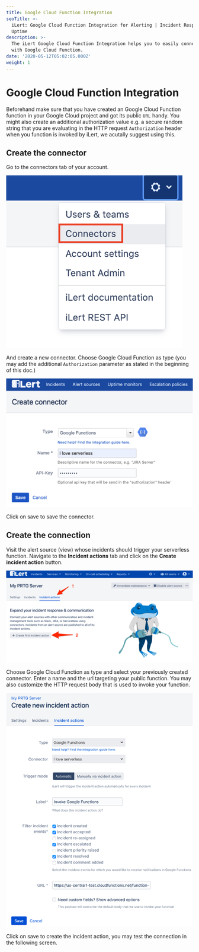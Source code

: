 ```yaml
---
title: Google Cloud Function Integration
seoTitle: >-
  iLert: Google Cloud Function Integration for Alerting | Incident Response |
  Uptime
description: >-
  The iLert Google Cloud Function Integration helps you to easily connect iLert
  with Google Cloud Function.
date: '2020-05-12T05:02:05.000Z'
weight: 1
---
```


# Google Cloud Function Integration

Beforehand make sure that you have created an Google Cloud Function function in your Google Cloud project and got its public `URL` handy. You might also create an additional authorization value e.g. a secure random string that you are evaluating in the HTTP request `Authorization` header when you function is invoked by iLert, we acutally suggest using this.

## Create the connector <a id="connector"></a>

Go to the connectors tab of your account.

![](../.gitbook/assets/s1.png)

And create a new connector. Choose Google Cloud Function as type \(you may add the additional `Authorization` parameter as stated in the beginning of this doc.\)

![](../.gitbook/assets/s2%20%282%29.png)

Click on save to save the connector.

## Create the connection <a id="connection"></a>

Visit the alert source \(view\) whose incidents should trigger your serverless function. Navigate to the **Incident actions** tab and click on the **Create incident action** button.

![](../.gitbook/assets/new_incident_action%20%284%29.png)

Choose Google Cloud Function as type and select your previously created connector. Enter a name and the url targeting your public function. You may also customize the HTTP request body that is used to invoke your function.

![](../.gitbook/assets/ilert%20%2865%29.png)

Click on save to create the incident action, you may test the connection in the following screen.

